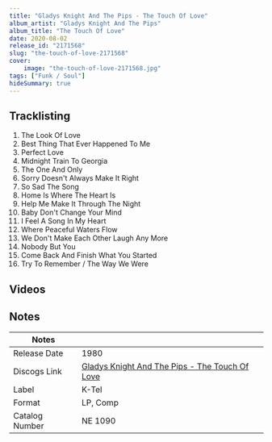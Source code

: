 ```yaml
---
title: "Gladys Knight And The Pips - The Touch Of Love"
album_artist: "Gladys Knight And The Pips"
album_title: "The Touch Of Love"
date: 2020-08-02
release_id: "2171568"
slug: "the-touch-of-love-2171568"
cover:
    image: "the-touch-of-love-2171568.jpg"
tags: ["Funk / Soul"]
hideSummary: true
---
```


## Tracklisting
1. The Look Of Love
2. Best Thing That Ever Happened To Me
3. Perfect Love
4. Midnight Train To Georgia
5. The One And Only
6. Sorry Doesn't Always Make It Right
7. So Sad The Song
8. Home Is Where The Heart Is
9. Help Me Make It Through The Night
10. Baby Don't Change Your Mind
11. I Feel A Song In My Heart
12. Where Peaceful Waters Flow
13. We Don't Make Each Other Laugh Any More
14. Nobody But You
15. Come Back And Finish What You Started
16. Try To Remember / The Way We Were

## Videos


## Notes

| Notes          |             |
| ---------------| ----------- |
| Release Date   | 1980 |
| Discogs Link   | [Gladys Knight And The Pips - The Touch Of Love](https://www.discogs.com/release/2171568) |
| Label          | K-Tel |
| Format         | LP, Comp |
| Catalog Number | NE 1090 |

